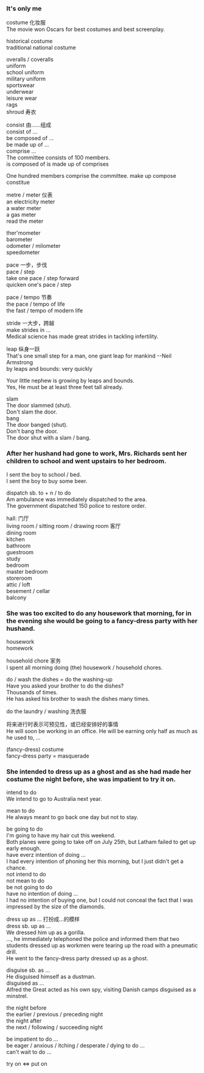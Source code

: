 ### It's only me  
costume 化妆服  
The movie won Oscars for best costumes and best screenplay.  
  
historical costume  
traditional national costume  
  
overalls / coveralls  
uniform  
school uniform  
military uniform  
sportswear  
underwear  
leisure wear  
rags  
shroud  寿衣  
  
consist  由......组成  
consist of ...  
be composed of ...  
be made up of ...  
comprise ...  
The committee consists of 100 members.  
              is composed of
              is made up of 
              comprises  

One hundred members comprise the committee. 
                    make up 
                    compose
                    constitue  

metre / meter 仪表  
an electricity meter  
a water meter  
a gas meter  
read the meter  
  
ther'mometer  
barometer  
odometer / milometer  
speedometer  
  
pace 一步，步伐  
pace / step  
take one pace / step forward  
quicken one's pace / step  
  
pace / tempo 节奏  
the pace / tempo of life  
the fast / tempo of modern life  
  
stride  一大步，跨越  
make strides in ...  
Medical science has made great strides in tackling infertility.  

leap  纵身一跃  
That's one small step for a man, one giant leap for mankind --Neil Armstrong  
by leaps and bounds: very quickly  

Your little nephew is growing by leaps and bounds.  
Yes, He must be at least three feet tall already.  
  
slam  
The door slammed (shut).  
Don't slam the door.  
bang  
The door banged (shut).  
Don't bang the door.  
The door shut with a slam / bang.  
  
### After her hushand had gone to work, Mrs. Richards sent her children to school and went upstairs to her bedroom.  
  
I sent the boy to school / bed.  
I sent the boy to buy some beer.  
  
dispatch sb. to + n / to do  
Am ambulance was immediately dispatched to the area.  
The government dispatched 150 police to restore order.  
  
hall: 门厅  
living room / sitting room / drawing room 客厅  
dining room  
kitchen  
bathroom  
guestroom  
study  
bedroom  
master bedroom  
storeroom  
attic / loft  
besement / cellar  
balcony  

### She was too excited to do any housework that morning, for in the evening she would be going to a fancy-dress party with her hushand.  
  
housework  
homework  
  
household chore  家务  
I spent all morning doing (the) housework / household chores.  
  
do / wash the dishes = do the washing-up  
Have you asked your brother to do the dishes?  
Thousands of times.  
He has asked his brother to wash the dishes many times.  
  
do the laundry / washing  洗衣服  
  
将来进行时表示可预见性，或已经安排好的事情  
He will soon be working in an office. He will be earning only half as much as he used to, ...  
  
(fancy-dress) costume  
fancy-dress party = masquerade  

### She intended to dress up as a ghost and as she had made her costume the night before, she was impatient to try it on.  

intend to do  
We intend to go to Australia next year.  

mean to do  
He always meant to go back one day but not to stay.  

be going to do  
I'm going to have my hair cut this weekend.  
Both planes were going to take off on July 25th, but Latham failed to get up early enough.  
have everz intention of doing ...  
I had every intention of phoning her this morning, but I just didn't get a chance.  
not intend to do  
not mean to do  
be not going to do  
have no intention of doing ...  
I had no intention of buying one, but I could not conceal the fact that I was impressed by the size of the diamonds.  
  
dress up as ...  打扮成...的模样  
dress sb. up as ...  
We dressed him up as a gorilla.  
..., he immediately telephoned the police and informed them that two students dressed up as workmen were tearing up the road with a pneumatic drill.  
He went to the fancy-dress party dressed up as a ghost.  
  
disguise sb. as ...  
He disguised himself as a dustman.  
disguised as ...  
Alfred the Great acted as his own spy, visiting Danish camps disguised as a minstrel.  
  
the night before  
the earlier / previous / preceding night  
the night after  
the next / following / succeeding night  
  
be impatient to do ...  
be eager / anxious / itching / desperate / dying to do ...  
can't wait to do ...  
  
try on <=> put on